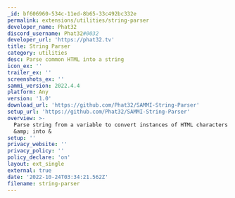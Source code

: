 ```yaml
---
_id: bf606960-534c-11ed-8b65-33c492bc332e
permalink: extensions/utilities/string-parser
developer_name: Phat32
discord_username: Phat32#0032
developer_url: 'https://phat32.tv'
title: String Parser
category: utilities
desc: Parse common HTML into a string
icon_ex: ''
trailer_ex: ''
screenshots_ex: ''
sammi_version: 2022.4.4
platform: Any
version: '1.0'
download_url: 'https://github.com/Phat32/SAMMI-String-Parser'
setup_url: 'https://github.com/Phat32/SAMMI-String-Parser'
overview: >-
  Parse string from a variable to convert instances of HTML characters such as
  &amp; into &
setup: ''
privacy_website: ''
privacy_policy: ''
policy_declare: 'on'
layout: ext_single
external: true
date: '2022-10-24T03:34:21.562Z'
filename: string-parser
---
```

